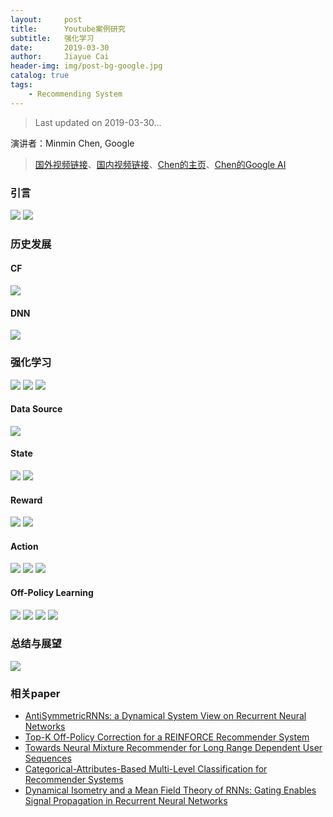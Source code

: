 ```yaml
---
layout:     post
title:      Youtube案例研究
subtitle:   强化学习
date:       2019-03-30
author:     Jiayue Cai
header-img: img/post-bg-google.jpg
catalog: true
tags:
    - Recommending System
---
```


> Last updated on 2019-03-30... 

演讲者：Minmin Chen, Google

> [国外视频链接](http://t.cn/EJFyMBk)、[国内视频链接](https://www.bilibili.com/video/av47720781)、[Chen的主页](https://www.cse.wustl.edu/~mchen/)、[Chen的Google AI](https://ai.google/research/people/106011)

### 引言

![](/img/post/20190330/1.png)
![](/img/post/20190330/2.png)

### 历史发展

#### CF

![](/img/post/20190330/3.png)

#### DNN

![](/img/post/20190330/4.png)

### 强化学习

![](/img/post/20190330/5.png)
![](/img/post/20190330/6.png)
![](/img/post/20190330/7.png)

#### Data Source

![](/img/post/20190330/8.png)

#### State

![](/img/post/20190330/9.png)
![](/img/post/20190330/10.png)

#### Reward

![](/img/post/20190330/11.png)
![](/img/post/20190330/12.png)

#### Action

![](/img/post/20190330/13.png)
![](/img/post/20190330/14.png)
![](/img/post/20190330/15.png)

#### Off-Policy Learning

![](/img/post/20190330/16.png)
![](/img/post/20190330/17.png)
![](/img/post/20190330/18.png)
![](/img/post/20190330/19.png)

### 总结与展望

![](/img/post/20190330/20.png)

### 相关paper

- [AntiSymmetricRNNs: a Dynamical System View on Recurrent Neural Networks](https://ai.google/research/pubs/pub47825)
- [Top-K Off-Policy Correction for a REINFORCE Recommender System](https://ai.google/research/pubs/pub47647)
- [Towards Neural Mixture Recommender for Long Range Dependent User Sequences](https://ai.google/research/pubs/pub47954)
- [Categorical-Attributes-Based Multi-Level Classification for Recommender Systems](https://ai.google/research/pubs/pub47630)
- [Dynamical Isometry and a Mean Field Theory of RNNs: Gating Enables Signal Propagation in Recurrent Neural Networks](https://ai.google/research/pubs/pub47086)




